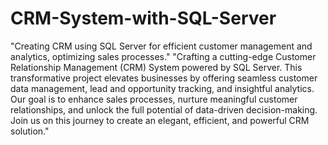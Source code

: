 # CRM-System-with-SQL-Server
"Creating CRM using SQL Server for efficient customer management and analytics, optimizing sales processes."
"Crafting a cutting-edge Customer Relationship Management (CRM) System powered by SQL Server. This transformative project elevates businesses by offering seamless customer data management, lead and opportunity tracking, and insightful analytics. Our goal is to enhance sales processes, nurture meaningful customer relationships, and unlock the full potential of data-driven decision-making. Join us on this journey to create an elegant, efficient, and powerful CRM solution."
